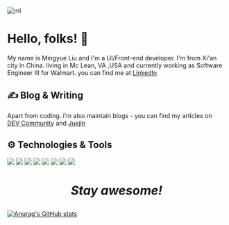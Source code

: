 ![ml](https://user-images.githubusercontent.com/23319024/116723371-114eb180-a9a5-11eb-9f2f-03253131fbe6.png)

# Hello, folks! 👋
My name is Mingyue Liu and I'm a UI/Front-end developer. I'm from Xi'an city in China. living in Mc Lean, VA ,USA and currently working as Software Engineer III for Walmart. you can find me at [LinkedIn](https://www.linkedin.com/in/mingyue-liu-22b37612a/)

## ✍️ Blog & Writing
Apart from coding. i'm also maintain blogs - you can find my articles on [DEV Community](https://dev.to/986913) and [Juejin](https://juejin.cn/user/3087084380225741)

## ⚙ Technologies & Tools
![](https://img.shields.io/badge/Code-React-informational?style=flat&logo=React&logoColor=white&color=2bbc8a)
![](https://img.shields.io/badge/Code-JavaScript-informational?style=flat&logo=JavaScript&logoColor=white&color=2bbc8a)
![](https://img.shields.io/badge/Editor-VScode-informational?style=flat&logo=007ACC&logoColor=white&color=347345)
![](https://img.shields.io/badge/FrontEnd-HTML-informational?style=flat&logo=HTML5&logoColor=white&color=834234)
![](https://img.shields.io/badge/FrontEnd-CSS-informational?style=flat&logo=CSS3&logoColor=white&color=834234)
![](https://img.shields.io/badge/FrontEnd-SASS/SCSS-informational?style=flat&logo=Sass&logoColor=white&color=834234)
![](https://img.shields.io/badge/Language-English/Manderian-informational?style=flat&logoColor=white&color=232410)
![](https://img.shields.io/badge/DevOps-Jenkis-informational?style=flat&logo=Jenkis&logoColor=white&color=841235)

# *<p style="text-align: center">Stay awesome!</p>*

[![Anurag's GitHub stats](https://github-readme-stats.vercel.app/api?username=986913&show_icons=true&theme=radical)](https://github.com/anuraghazra/github-readme-stats)
